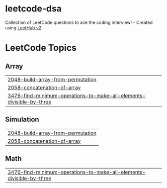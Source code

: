 # leetcode-dsa
Collection of LeetCode questions to ace the coding interview! - Created using [LeetHub v2](https://github.com/arunbhardwaj/LeetHub-2.0)

<!---LeetCode Topics Start-->
# LeetCode Topics
## Array
|  |
| ------- |
| [2048-build-array-from-permutation](https://github.com/kavi-kandpal/leetcode-dsa/tree/master/2048-build-array-from-permutation) |
| [2058-concatenation-of-array](https://github.com/kavi-kandpal/leetcode-dsa/tree/master/2058-concatenation-of-array) |
| [3476-find-minimum-operations-to-make-all-elements-divisible-by-three](https://github.com/kavi-kandpal/leetcode-dsa/tree/master/3476-find-minimum-operations-to-make-all-elements-divisible-by-three) |
## Simulation
|  |
| ------- |
| [2048-build-array-from-permutation](https://github.com/kavi-kandpal/leetcode-dsa/tree/master/2048-build-array-from-permutation) |
| [2058-concatenation-of-array](https://github.com/kavi-kandpal/leetcode-dsa/tree/master/2058-concatenation-of-array) |
## Math
|  |
| ------- |
| [3476-find-minimum-operations-to-make-all-elements-divisible-by-three](https://github.com/kavi-kandpal/leetcode-dsa/tree/master/3476-find-minimum-operations-to-make-all-elements-divisible-by-three) |
<!---LeetCode Topics End-->